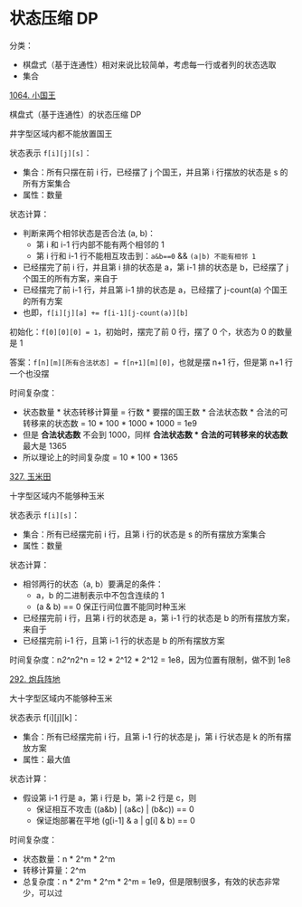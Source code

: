 # 状态压缩 DP

分类：
- 棋盘式（基于连通性）相对来说比较简单，考虑每一行或者列的状态选取
- 集合

[1064. 小国王](https://www.acwing.com/problem/content/1066/)

棋盘式（基于连通性）的状态压缩 DP

井字型区域内都不能放置国王

状态表示 `f[i][j][s]`：
- 集合：所有只摆在前 i 行，已经摆了 j 个国王，并且第 i 行摆放的状态是 s 的所有方案集合
- 属性：数量

状态计算：
- 判断来两个相邻状态是否合法 (a, b)：
    - 第 i 和 i-1 行内部不能有两个相邻的 1
    - 第 i 行和 i-1 行不能相互攻击到：`a&b==0` && `(a|b) 不能有相邻 1`
- 已经摆完了前 i 行，并且第 i 排的状态是 a，第 i-1 排的状态是 b，已经摆了 j 个国王的所有方案，来自于
- 已经摆完了前 i-1 行，并且第 i-1 排的状态是 a，已经摆了 j-count(a) 个国王的所有方案
- 也即，`f[i][j][a] += f[i-1][j-count(a)][b]`

初始化：`f[0][0][0] = 1`，初始时，摆完了前 0 行，摆了 0 个，状态为 0 的数量是 1

答案：`f[n][m][所有合法状态] = f[n+1][m][0]`，也就是摆 n+1 行，但是第 n+1 行一个也没摆

时间复杂度：
- 状态数量 * 状态转移计算量 = 行数 * 要摆的国王数 * 合法状态数 * 合法的可转移来的状态数
= 10 * 100 * 1000 * 1000 = 1e9
- 但是 **合法状态数** 不会到 1000，同样 **合法状态数 * 合法的可转移来的状态数** 最大是 1365
- 所以理论上的时间复杂度 = 10 * 100 * 1365

[327. 玉米田](https://www.acwing.com/problem/content/329/)

十字型区域内不能够种玉米

状态表示 `f[i][s]`：
- 集合：所有已经摆完前 i 行，且第 i 行的状态是 s 的所有摆放方案集合
- 属性：数量

状态计算：
- 相邻两行的状态（a, b）要满足的条件：
    - a，b 的二进制表示中不包含连续的 1
    - (a & b) == 0 保正行间位置不能同时种玉米
- 已经摆完前 i 行，且第 i 行的状态是 a，第 i-1 行的状态是 b 的所有摆放方案，来自于 
- 已经摆完前 i-1 行，且第 i-1 行的状态是 b 的所有摆放方案

时间复杂度：n*2^n*2^n = 12 * 2^12 * 2^12 = 1e8，因为位置有限制，做不到 1e8

[292. 炮兵阵地](https://www.acwing.com/problem/content/294/)

大十字型区域内不能够种玉米

状态表示 f[i][j][k]：
- 集合：所有已经摆完前 i 行，且第 i-1 行的状态是 j，第 i 行状态是 k 的所有摆放方案
- 属性：最大值

状态计算：
- 假设第 i-1 行是 a，第 i 行是 b，第 i-2 行是 c，则
    - 保证相互不攻击 ((a&b) | (a&c) | (b&c)) == 0
    - 保证炮部署在平地 (g[i-1] & a | g[i] & b) == 0

时间复杂度：
- 状态数量：n * 2^m * 2^m
- 转移计算量：2^m
- 总复杂度：n * 2^m * 2^m * 2^m = 1e9，但是限制很多，有效的状态非常少，可以过




